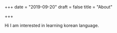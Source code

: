 +++
date = "2019-09-20"
draft = false
title = "About"

+++

Hi I am interested in learning korean language.